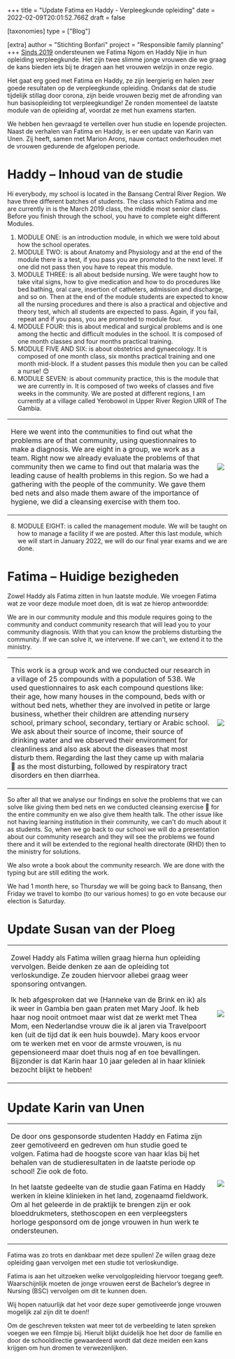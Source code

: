 +++
title = "Update Fatima en Haddy - Verpleegkunde opleiding"
date = 2022-02-09T20:01:52.766Z
draft = false

[taxonomies]
type = ["Blog"]

[extra]
author = "Stichting Bonfari"
project = "Responsible family planning"
+++
[Sinds 2019](https://bonfari.net/projecten/responsible-family-planning/) ondersteunen we Fatima Ngom en Haddy Njie in hun opleiding verpleegkunde. Het zijn twee slimme jonge vrouwen die we graag de kans bieden iets bij te dragen aan het vrouwen welzijn in onze regio.

Het gaat erg goed met Fatima en Haddy, ze zijn leergierig en halen zeer goede resultaten op de verpleegkunde opleiding. Ondanks dat de studie tijdelijk stillag door corona, zijn beide vrouwen bezig met de afronding van hun basisopleiding tot verpleegkundige! Ze ronden momenteel de laatste module van de opleiding af, voordat ze met hun examens starten. 

We hebben hen gevraagd te vertellen over hun studie en lopende projecten. Naast de verhalen van Fatima en Haddy, is er een update van Karin van Unen. Zij heeft, samen met Marion Arons, nauw contact onderhouden met de vrouwen gedurende de afgelopen periode.<!-- more -->

# Haddy – Inhoud van de studie

Hi everybody, my school is located in the Bansang Central River Region. We have three different batches of students. The class which Fatima and me are currently in is the March 2019 class, the middle most senior class.
Before you finish through the school, you have to complete eight different Modules.

1. MODULE ONE: is an introduction module, in which we were told about how the school operates.
2. MODULE TWO: is about Anatomy and Physiology and at the end of the module there is a test, if you pass you are promoted to the next level. If one did not pass then you have to repeat this module. 
3. MODULE THREE: is all about bedside nursing. We were taught how to take vital signs, how to give medication and how to do procedures like bed bathing, oral care, insertion of catheters, admission and discharge, and so on. Then at the end of the module students are expected to know all the nursing procedures and there is also a practical and objective and theory test, which all students are expected to pass. Again, if you fail, repeat and if you pass, you are promoted to module four. 
4. MODULE FOUR: this is about medical and surgical problems and is one among the hectic and difficult modules in the school. It is composed of one month classes and four months practical training.
5. MODULE FIVE AND SIX: is about obstetrics and gynaecology. It is composed of one month class, six months practical training and one month mid-block. If a student passes this module then you can be called a nurse! 😊
6. MODULE SEVEN: is about community practice, this is the module that we are currently in. It is composed of two weeks of classes and five weeks in the community. We are posted at different regions, I am currently at a village called Yerobowol in Upper River Region URR of The Gambia.

<table>

<td>

Here we went into the communities to find out what the problems are of that community, using questionnaires to make a diagnosis. We are eight in a group, we work as a team. Right now we already evaluate the problems of that community then we came to find out that malaria was the leading cause of health problems in this region. So we had a gathering with the people of the community. We gave them bed nets and also made them aware of the importance of hygiene, we did a cleansing exercise with them too.

</td>

<td>

![](https://res.cloudinary.com/bonfari/image/upload/c_fill,f_auto,q_auto,w_768/v1644437720/blog/Haddy.jpg)

</td>

</table>

8. MODULE EIGHT: is called the management module. We will be taught on how to manage a facility if we are posted.
   After this last module, which we will start in January 2022, we will do our final year exams and we are done. 

# Fatima – Huidige bezigheden

Zowel Haddy als Fatima zitten in hun laatste module. We vroegen Fatima wat ze voor deze module moet doen, dit is wat ze hierop antwoordde:

We are in our community module and this module requires going to the community and conduct community research that will lead you to your community diagnosis. With that you can know the problems disturbing the community. If we can solve it, we intervene. If we can't, we extend it to the ministry. 

<table>

<td>

This work is a group work and we conducted our research in a village of 25 compounds with a population of 538. We used questionnaires to ask each compound questions like: their age, how many houses in the compound, beds with or without bed nets, whether they are involved in petite or large business, whether their children are attending nursery school, primary school, secondary, tertiary or Arabic school. We ask about their source of income, their source of drinking water and we observed their environment for cleanliness and also ask about the diseases that most disturb them. Regarding the last they came up with malaria 🦟 as the most disturbing, followed by respiratory tract disorders en then diarrhea. 

</td>

<td>



![](https://res.cloudinary.com/bonfari/image/upload/c_fill,f_auto,q_auto,w_768/v1644437719/blog/Fatima.jpg)

</td>

</table>

So after all that we analyse our findings en solve the problems that we can solve like giving them bed nets en we conducted cleansing exercise 🧹 for the entire community en we also give them health talk. The other issue like not having learning institution in their community, we can't do much about it as students. So, when we go back to our school we will do a presentation about our community research and they will see the problems we found there and it will be extended to the regional health directorate (RHD) then to the ministry for solutions.

We also wrote a book about the community research. We are done with the typing but are still editing the work.

We had 1 month here, so Thursday we will be going back to Bansang, then Friday we travel to kombo (to our various homes) to go en vote because our election is Saturday.

# Update Susan van der Ploeg

<table>

<td>

Zowel Haddy als Fatima willen graag hierna hun opleiding vervolgen. Beide denken ze aan de opleiding tot verloskundige. Ze zouden hiervoor allebei graag weer sponsoring ontvangen.

Ik heb afgesproken dat we (Hanneke van de Brink en ik) als ik weer in Gambia ben gaan praten met Mary Joof. Ik heb haar nog nooit ontmoet maar wist dat ze werkt met Thea Mom, een Nederlandse vrouw die ik al jaren via Travelpoort ken (uit de tijd dat ik een huis bouwde). Mary koos ervoor om te werken met en voor de armste vrouwen, is nu gepensioneerd maar doet thuis nog af en toe bevallingen. Bijzonder is dat Karin haar 10 jaar geleden al in haar kliniek bezocht blijkt te hebben!

</td>

<td>



![](https://res.cloudinary.com/bonfari/image/upload/c_fill,f_auto,q_auto,w_768/v1644437721/blog/haddywerk.png)

</td>

</table>

# Update Karin van Unen

<table>

<td>

De door ons gesponsorde studenten Haddy en Fatima zijn zeer gemotiveerd en gedreven om hun studie goed te volgen.  Fatima had de hoogste score van haar klas bij het behalen van de studieresultaten in de laatste periode op school! Zie ook de foto.

In het laatste gedeelte van de studie gaan Fatima en Haddy werken in kleine klinieken in het land, zogenaamd fieldwork. Om al het geleerde in de praktijk te brengen zijn er ook bloeddrukmeters, stethoscopen en een verpleegsters horloge gesponsord om de jonge vrouwen in hun werk te ondersteunen. 

</td>

<td>



![](https://res.cloudinary.com/bonfari/image/upload/c_fill,f_auto,q_auto,w_768/v1644437758/blog/rapport.jpg)

</td>

</table>

Fatima was zo trots en dankbaar met deze spullen! Ze willen graag deze opleiding gaan vervolgen met een studie tot verloskundige. 

Fatima is aan het uitzoeken welke vervolgopleiding hiervoor toegang geeft. Waarschijnlijk moeten de jonge vrouwen eerst de Bachelor’s degree in Nursing (BSC) vervolgen om dit te kunnen doen. 

Wij hopen natuurlijk dat het voor deze super gemotiveerde jonge vrouwen mogelijk zal zijn dit te doen!! 

Om de geschreven teksten wat meer tot de verbeelding te laten spreken voegen we een filmpje bij. Hieruit blijkt duidelijk hoe het door de familie en door de schooldirectie gewaardeerd wordt dat deze meiden een kans krijgen om hun dromen te verwezenlijken.